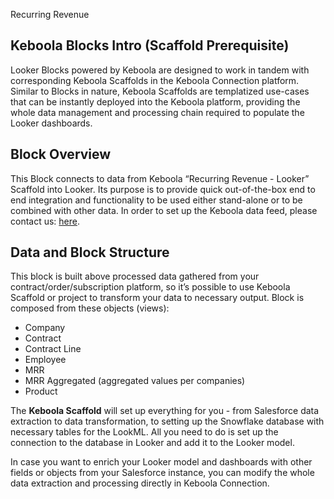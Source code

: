 Recurring Revenue

## Keboola Blocks Intro (Scaffold Prerequisite)
Looker Blocks powered by Keboola are designed to work in tandem with corresponding Keboola Scaffolds in the Keboola Connection platform. Similar to Blocks in nature, Keboola Scaffolds are templatized use-cases that can be instantly deployed into the Keboola platform, providing the whole data management and processing chain required to populate the Looker dashboards.

## Block Overview
This Block connects to data from Keboola “Recurring Revenue - Looker” Scaffold into Looker. Its purpose is to provide quick out-of-the-box end to end integration and functionality to be used either stand-alone or to be combined with other data. In order to set up the Keboola data feed, please contact us: [here](https://get.keboola.com/lookerblocks?block=rt_hospitality).

## Data and Block Structure
This block is built above processed data gathered from your contract/order/subscription platform, so it’s possible to use Keboola Scaffold or project to transform your data to necessary output. Block is composed from these objects (views):

*  Company
*  Contract
*  Contract Line
*  Employee
*  MRR
*  MRR Aggregated (aggregated values per companies)
*  Product

The **Keboola Scaffold** will set up everything for you - from Salesforce data extraction to data transformation, to setting up the Snowflake database with necessary tables for the LookML. All you need to do is set up the connection to the database in Looker and add it to the Looker model.

In case you want to enrich your Looker model and dashboards with other fields or objects from your Salesforce instance, you can modify the whole data extraction and processing directly in Keboola Connection.

